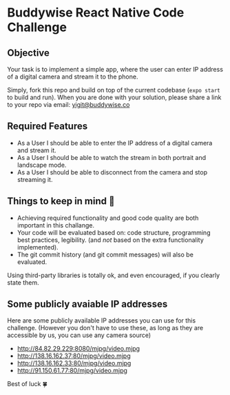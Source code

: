 # Buddywise React Native Code Challenge

## Objective
Your task is to implement a simple app, where the user can enter IP address of a digital camera and stream it to the phone.

Simply, fork this repo and build on top of the current codebase (`expo start` to build and run).
When you are done with your solution, please share a link to your repo via email: yigit@buddywise.co

## Required Features
* As a User I should be able to enter the IP address of a digital camera and stream it.
* As a User I should be able to watch the stream in both portrait and landscape mode.
* As a User I should be able to disconnect from the camera and stop streaming it.

## Things to keep in mind 🚨
* Achieving required functionality and good code quality are both important in this challange.
* Your code will be evaluated based on: code structure, programming best practices, legibility. (and *not* based on the extra functionality implemented). 
* The git commit history (and git commit messages) will also be evaluated.

Using third-party libraries is totally ok, and even encouraged, if you clearly state them.

## Some publicly avaiable IP addresses
Here are some publicly available IP addresses you can use for this challenge. (However you don't have to use these, as long as they are accessible by us, you can use any camera source)

- http://84.82.29.229:8080/mjpg/video.mjpg
- http://138.16.162.37:80/mjpg/video.mjpg
- http://138.16.162.33:80/mjpg/video.mjpg
- http://91.150.61.77:80/mjpg/video.mjpg

Best of luck 🍀
